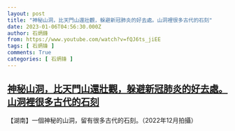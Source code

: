 ```yaml
---
layout: post
title: "神秘山洞，比天門山還壯觀，躲避新冠肺炎的好去處。山洞裡很多古代的石刻"
date: 2023-01-06T04:56:30.000Z
author: 石炳鋒
from: https://www.youtube.com/watch?v=fQJ6ts_jiEE
tags: [ 石炳锋 ]
comments: True
categories: [ 石炳锋 ]
---
```

<!--1672980990000-->
[神秘山洞，比天門山還壯觀，躲避新冠肺炎的好去處。山洞裡很多古代的石刻](https://www.youtube.com/watch?v=fQJ6ts_jiEE)
------

<div>
【湖南】一個神秘的山洞，留有很多古代的石刻。（2022年12月拍攝）
</div>
